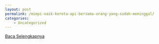 ```yaml
---
layout: post
permalink: /mimpi-naik-kereta-api-bersama-orang-yang-sudah-meninggal/
categories:
    - Uncategorized
---
```


[Baca Selengkapnya](/03)